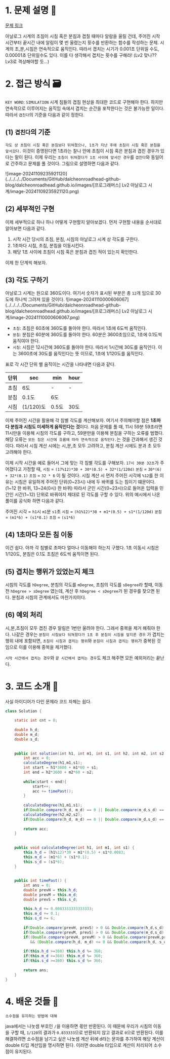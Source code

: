 # 1. 문제 설명 📌

[문제 링크](https://school.programmers.co.kr/learn/courses/30/lessons/250135)

아날로그 시계의 초침이 시침 혹은 분침과 겹칠 때마다 알람을 울릴 건데, 주어진 시작 시간부터 끝시간 내에 알림이 몇 번 울렸는지 횟수를 반환하는 함수를 작성하는 문제. 시계의 초,분,시침은 연속적으로 움직인다. 따라서 겹치는 시기가 0.001초 단위일 수도, 0.00001초 단위일수도 있다. 이를 다 생각해서 겹치는 횟수를 구해라! (Lv2 맞나?? Lv3로 격상해야할 듯...)

# 2. 접근 방식 🗃️

`KEY WORD`: `SIMULATION`
시계 침들의 겹침 현상을 최대한 코드로 구현해야 한다. 하지만 연속적으로 이루어지는 움직임 속에서 겹치는 순간을 포착한다는 것은 불가능한 일이다. 따라서 `겹친다`의 기준을 다음과 같이 정한다. 

## (1) `겹친다`의 기준

`각도 상 초침이 시침 혹은 분침보다 뒤쳐졌으나, 1초가 지난 후에 초침이 시침 혹은 분침을 앞서갔다.` 이것이 증명된다면 1초라는 찰나 안에 초침이 시침 혹은 분침과 겹친 경우가 있다는 말이 된다. 이제 우리는 `초침이 뒤쳐졌다가 1초 사이에 앞서간 경우`를 `겹친다`와 동일어로 간주하고 문제를 풀 것이다. 그림으로 설명하면 다음과 같다.

![image-20241109235921120](../../../../Documents/GitHub/dalcheonroadhead-github-blog/dalcheonroadhead.github.io/images/[프로그래머스] Lv2 아날로그 시계/image-20241109235921120.png)

## (2) 세부적인 구현 

이제 세부적으로 하나 하나 어떻게 구현할지 알아보겠다. 먼저 구현할 내용을 순서대로 알아보면 다음과 같다.

1. 시작 시간 당시의 초침, 분침, 시침의 아날로그 시계 상 각도를 구한다.
2. 1초마다 시침, 초침, 분침을 이동시킨다.
3. 해당 1초 사이에 초침이 시침 혹은 분침과 겹친 적이 있는지 확인한다. 

이제 한 단계씩 해보자.

## (3) 각도 구하기

아날로그 시계는 원으로 360도이다. 여기서 숫자가 표시된 부분은 총 `12`개 임으로 30도에 하나씩 그려져 있을 것이다. 
![image-20241110000606067](../../../../Documents/GitHub/dalcheonroadhead-github-blog/dalcheonroadhead.github.io/images/[프로그래머스] Lv2 아날로그 시계/image-20241110000606067.png)

- `초침`: 초침은 60초에 360도를 돌아야 한다. 따라서 1초에 6도씩 움직인다.
- `분침`: 분침은 60분에 360도를 돌아야 한다. 60분은 3600초임으로, 1초에 0.1도씩 움직여야 한다.
- `시침`: 시침은 12시간에 360도를 돌아야 한다. 따라서 1시간에 30도를 움직인다. 이는 3600초에 30도를 움직인다는 뜻 이므로, 1초에 1/120도를 움직인다.

표로 각 시간 단위 별 움직이는 시간을 나타내면 다음과 같다.

| 단위 | sec       | min   | hour |
| ---- | --------- | ----- | ---- |
| 초침 | 6도       | -     | -    |
| 분침 | 0.1도     | 6도   |      |
| 시침 | (1/120)도 | 0.5도 | 30도 |

이제 주어진 시간을 활용해 각 침별 각도를 계산해보자. 여기서 주의해야할 점은 **1초마다 분침과 시침도 미세하게 움직인다는 것**이다. 처음 문제를 풀 때, 11시 59분 59초라면 11시만을 이용해 시침의 각도를 구하고, 59분만을 이용해 분침을 구하는 오류를 범했다. 해당 오류는 `모든 침은 시간에 흐름에 따라 연속적으로 움직인다.`는 것을 간과해서 생긴 것이다. 따라서 시침 계산 시에는 시,분,초 모두 고려하고, 분침 계산 시에도 분과 초 모두 고려해야 한다.

이제 시작 시간을 예로 들어서 그에 맞는 각 침별 각도를 구해보자. `17시 30분 32초`가 주어졌다고 가정할 때, 
`시침` = `(17%12)*30 + 30*(0.5) + 32*(1/120d)`
`분침` = `30*(6) + 32*(0.1)`
`초침` = `32 * 6`
이 될 것이다. 시침 계산 시 먼저 주어진 시각에 `%12`를 한 이유는 시침은 유일하게 주어진 단위(0~23시) 내에 두 바퀴를 도는 침이기 떄문이다. (1~12 한 바퀴, 13~24(0시) 한 바퀴) 따라서 군인 시간(0~23시)으로 들어온 입력을 민간인 시간(1~12) 단위로 바꿔야지 제대로 된 각도를 구할 수 있다. 위의 예시에서 나온 풀이를 공식화 하면 다음과 같다.

주어진 시각 = `h1`시 `m1`분 `s1`초
`시침` = `(h1%12)*30 + m1*(0.5) + s1*(1/120d)`
`분침` = `(m1*6) + (s1*0.1)`
`초침` = `(s1*6)`

## (4) 1초마다 모든 침 이동

이건 쉽다. 아까 각 침별로 초마다 얼마나 이동해야 하는지 구했다. 1초 이동시 시침은 1/120도, 분침은 0.1도 초침은 6도씩 움직이면 된다.

## (5) 겹치는 행위가 있었는지 체크

시침의 각도를 `hDegree`, 분침의 각도를 `mDegree`, 초침의 각도를 `sDegree`라 할때, 
이동 전 `hDegree > sDegree` 였는데,  계산 후 `hDegree < sDegree`가 된 경우를 찾으면 된다. 분침과 시침의 관계에서도 마찬가지이다. 

## (6) 예외 처리

시,분,초침이 모두 겹친 경우 알림은 1번만 울려야 한다. 그래서 중복을 제거 해줘야 한다. 나같은 경우는 `분침이 시침보다 뒤쳐졌다가 1초 후 분침이 시침을 앞지른 경우` 가 겹치는 행위 내에 포함되면, `초침이 시침과 겹치는 행위`와 `분침이 시침과 겹치는 행위`가 중복된 것임으로 이를 이용해 중복을 제거했다. 

`시작 시간에서 겹치는 경우`와 `끝 시간에서 겹치는 경우`도 체크 해주면 모든 예외처리는 끝난다.

# 3. 코드 소개 🔎

사실 아이디어가 다인 문제라 코드 자체는 쉽다.

```java
class Solution {
    
    static int cnt = 0;
    
    double h_d;
    double m_d;
    double s_d;
    
    
    public int solution(int h1, int m1, int s1, int h2, int m2, int s2) {
        int acc = 0;
        calculateDegree(h1,m1,s1);
        int start = h1*3600 + m1*60 + s1;
        int end = h2*3600 + m2*60 + s2;
        
        while(start < end){
            start++;
            acc += timePast();
        }
        
        calculateDegree(h1,m1,s1);
        if(Double.compare(h_d, m_d) == 0 || Double.compare(m_d,s_d) == 0) acc++;
        calculateDegree(h2,m2,s2);
        if(Double.compare(h_d, m_d) == 0 || Double.compare(m_d,s_d) == 0) acc++;
        
        return acc;
    }
    
    
    public void calculateDegree(int h1, int m1, int s1) {
        this.h_d = (h1%12)*30 + m1*(0.5) + s1*0.0083;
        this.m_d = (m1*6) + (s1*0.1);
        this.s_d = (s1*6);
    }
    
    
    public int timePast() {
        int ans = 0;
        double prevH = this.h_d;
        double prevM = this.m_d;
        double prevS = this.s_d;
        
        this.h_d += 0.0083333333333333;
        this.m_d += 0.1;
        this.s_d += 6;
        
        if(Double.compare(prevH, prevS) > 0 && Double.compare(h_d,s_d) <= 0) ans++;
        if(Double.compare(prevM, prevS) > 0 && Double.compare(m_d,s_d) <= 0) ans++;
        if((Double.compare(prevH, prevM) > 0 && Double.compare(prevH,prevS) > 0) 
           && (Double.compare(h_d, m_d) <= 0 && Double.compare(h_d, s_d) <= 0)) ans--;
        
        if(this.h_d >=360) this.h_d %= 360; 
        if(this.m_d >=360) this.m_d %= 360;
        if(this.s_d >=360) this.s_d %= 360;
        
        return ans;
    }
}
```

# 4. 배운 것들 🎯

`소수점을 유지하는 방법에 대해`

java에서는 나눗셈 부호인 `/`을 이용하면 몫만 반환된다. 이 때문에 우리가 시침의 이동을 구할 때, `1/120`의 결과가  `0.833333`으로 반환되지 않고  결과로 `0`으로 반환된다. 이를 해결하려면 소수점을 남기고 싶은 나눗셈 계산 뒤에 d라는 문자를 추가하여 해당 계산이 double 타입 계산임을 명시하면 된다. 이러면 double 타입으로 계산이 처리되어 소수점이 유지된다.
